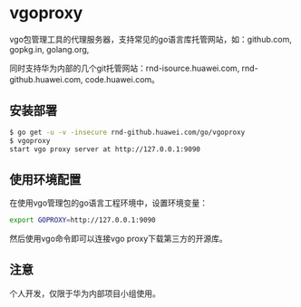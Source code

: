 # vgoproxy

vgo包管理工具的代理服务器，支持常见的go语言库托管网站，如：github.com, gopkg.in, golang.org,

同时支持华为内部的几个git托管网站：rnd-isource.huawei.com, rnd-github.huawei.com, code.huawei.com。

## 安装部署

```bash
$ go get -u -v -insecure rnd-github.huawei.com/go/vgoproxy
$ vgoproxy
start vgo proxy server at http://127.0.0.1:9090
```

## 使用环境配置

在使用vgo管理包的go语言工程环境中，设置环境变量：

```bash
export GOPROXY=http://127.0.0.1:9090
```

然后使用vgo命令即可以连接vgo proxy下载第三方的开源库。

## 注意

个人开发，仅限于华为内部项目小组使用。